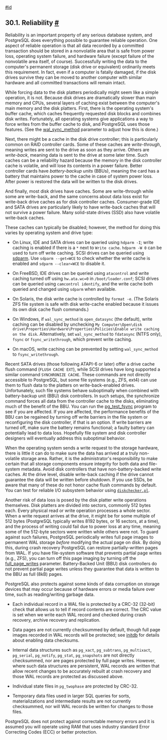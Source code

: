 [#id](#WAL-RELIABILITY)

## 30.1. Reliability [#](#WAL-RELIABILITY)

Reliability is an important property of any serious database system, and PostgreSQL does everything possible to guarantee reliable operation. One aspect of reliable operation is that all data recorded by a committed transaction should be stored in a nonvolatile area that is safe from power loss, operating system failure, and hardware failure (except failure of the nonvolatile area itself, of course). Successfully writing the data to the computer's permanent storage (disk drive or equivalent) ordinarily meets this requirement. In fact, even if a computer is fatally damaged, if the disk drives survive they can be moved to another computer with similar hardware and all committed transactions will remain intact.

While forcing data to the disk platters periodically might seem like a simple operation, it is not. Because disk drives are dramatically slower than main memory and CPUs, several layers of caching exist between the computer's main memory and the disk platters. First, there is the operating system's buffer cache, which caches frequently requested disk blocks and combines disk writes. Fortunately, all operating systems give applications a way to force writes from the buffer cache to disk, and PostgreSQL uses those features. (See the [wal\_sync\_method](runtime-config-wal#GUC-WAL-SYNC-METHOD) parameter to adjust how this is done.)

Next, there might be a cache in the disk drive controller; this is particularly common on RAID controller cards. Some of these caches are *write-through*, meaning writes are sent to the drive as soon as they arrive. Others are *write-back*, meaning data is sent to the drive at some later time. Such caches can be a reliability hazard because the memory in the disk controller cache is volatile, and will lose its contents in a power failure. Better controller cards have *battery-backup units* (BBUs), meaning the card has a battery that maintains power to the cache in case of system power loss. After power is restored the data will be written to the disk drives.

And finally, most disk drives have caches. Some are write-through while some are write-back, and the same concerns about data loss exist for write-back drive caches as for disk controller caches. Consumer-grade IDE and SATA drives are particularly likely to have write-back caches that will not survive a power failure. Many solid-state drives (SSD) also have volatile write-back caches.

These caches can typically be disabled; however, the method for doing this varies by operating system and drive type:

* On Linux, IDE and SATA drives can be queried using `hdparm -I`; write caching is enabled if there is a `*` next to `Write cache`. `hdparm -W 0` can be used to turn off write caching. SCSI drives can be queried using [sdparm](http://sg.danny.cz/sg/sdparm.html). Use `sdparm --get=WCE` to check whether the write cache is enabled and `sdparm --clear=WCE` to disable it.

* On FreeBSD, IDE drives can be queried using `atacontrol` and write caching turned off using `hw.ata.wc=0` in `/boot/loader.conf`; SCSI drives can be queried using `camcontrol identify`, and the write cache both queried and changed using `sdparm` when available.

* On Solaris, the disk write cache is controlled by `format -e`. (The Solaris ZFS file system is safe with disk write-cache enabled because it issues its own disk cache flush commands.)

* On Windows, if `wal_sync_method` is `open_datasync` (the default), write caching can be disabled by unchecking `My Computer\Open\disk drive\Properties\Hardware\Properties\Policies\Enable write caching on the disk`. Alternatively, set `wal_sync_method` to `fdatasync` (NTFS only), `fsync` or `fsync_writethrough`, which prevent write caching.

* On macOS, write caching can be prevented by setting `wal_sync_method` to `fsync_writethrough`.

Recent SATA drives (those following ATAPI-6 or later) offer a drive cache flush command (`FLUSH CACHE EXT`), while SCSI drives have long supported a similar command `SYNCHRONIZE CACHE`. These commands are not directly accessible to PostgreSQL, but some file systems (e.g., ZFS, ext4) can use them to flush data to the platters on write-back-enabled drives. Unfortunately, such file systems behave suboptimally when combined with battery-backup unit (BBU) disk controllers. In such setups, the synchronize command forces all data from the controller cache to the disks, eliminating much of the benefit of the BBU. You can run the [pg\_test\_fsync](pgtestfsync) program to see if you are affected. If you are affected, the performance benefits of the BBU can be regained by turning off write barriers in the file system or reconfiguring the disk controller, if that is an option. If write barriers are turned off, make sure the battery remains functional; a faulty battery can potentially lead to data loss. Hopefully file system and disk controller designers will eventually address this suboptimal behavior.

When the operating system sends a write request to the storage hardware, there is little it can do to make sure the data has arrived at a truly non-volatile storage area. Rather, it is the administrator's responsibility to make certain that all storage components ensure integrity for both data and file-system metadata. Avoid disk controllers that have non-battery-backed write caches. At the drive level, disable write-back caching if the drive cannot guarantee the data will be written before shutdown. If you use SSDs, be aware that many of these do not honor cache flush commands by default. You can test for reliable I/O subsystem behavior using [`diskchecker.pl`](https://brad.livejournal.com/2116715.html).

Another risk of data loss is posed by the disk platter write operations themselves. Disk platters are divided into sectors, commonly 512 bytes each. Every physical read or write operation processes a whole sector. When a write request arrives at the drive, it might be for some multiple of 512 bytes (PostgreSQL typically writes 8192 bytes, or 16 sectors, at a time), and the process of writing could fail due to power loss at any time, meaning some of the 512-byte sectors were written while others were not. To guard against such failures, PostgreSQL periodically writes full page images to permanent WAL storage *before* modifying the actual page on disk. By doing this, during crash recovery PostgreSQL can restore partially-written pages from WAL. If you have file-system software that prevents partial page writes (e.g., ZFS), you can turn off this page imaging by turning off the [full\_page\_writes](runtime-config-wal#GUC-FULL-PAGE-WRITES) parameter. Battery-Backed Unit (BBU) disk controllers do not prevent partial page writes unless they guarantee that data is written to the BBU as full (8kB) pages.

PostgreSQL also protects against some kinds of data corruption on storage devices that may occur because of hardware errors or media failure over time, such as reading/writing garbage data.

* Each individual record in a WAL file is protected by a CRC-32 (32-bit) check that allows us to tell if record contents are correct. The CRC value is set when we write each WAL record and checked during crash recovery, archive recovery and replication.

* Data pages are not currently checksummed by default, though full page images recorded in WAL records will be protected; see [initdb](app-initdb#APP-INITDB-DATA-CHECKSUMS) for details about enabling data checksums.

* Internal data structures such as `pg_xact`, `pg_subtrans`, `pg_multixact`, `pg_serial`, `pg_notify`, `pg_stat`, `pg_snapshots` are not directly checksummed, nor are pages protected by full page writes. However, where such data structures are persistent, WAL records are written that allow recent changes to be accurately rebuilt at crash recovery and those WAL records are protected as discussed above.

* Individual state files in `pg_twophase` are protected by CRC-32.

* Temporary data files used in larger SQL queries for sorts, materializations and intermediate results are not currently checksummed, nor will WAL records be written for changes to those files.

PostgreSQL does not protect against correctable memory errors and it is assumed you will operate using RAM that uses industry standard Error Correcting Codes (ECC) or better protection.
